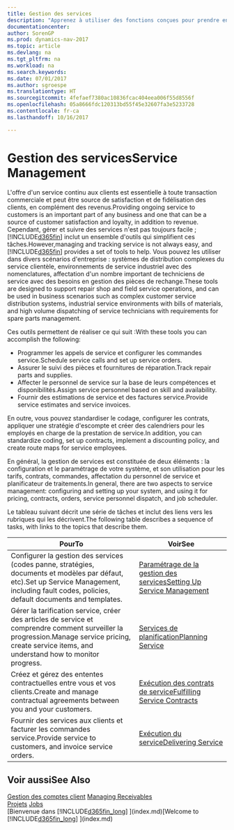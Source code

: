 ```yaml
---
title: Gestion des services
description: "Apprenez à utiliser des fonctions conçues pour prendre en charge les opérations de l'atelier de réparation et du service clientèle."
documentationcenter: 
author: SorenGP
ms.prod: dynamics-nav-2017
ms.topic: article
ms.devlang: na
ms.tgt_pltfrm: na
ms.workload: na
ms.search.keywords: 
ms.date: 07/01/2017
ms.author: sgroespe
ms.translationtype: HT
ms.sourcegitcommit: 4fefaef7380ac10836fcac404eea006f55d8556f
ms.openlocfilehash: 05a8666fdc120313bd55f45e32607fa3e5233728
ms.contentlocale: fr-ca
ms.lasthandoff: 10/16/2017

---
```

# <a name="service-management"></a><span data-ttu-id="37077-103">Gestion des services</span><span class="sxs-lookup"><span data-stu-id="37077-103">Service Management</span></span>
<span data-ttu-id="37077-104">L'offre d'un service continu aux clients est essentielle à toute transaction commerciale et peut être source de satisfaction et de fidélisation des clients, en complément des revenus.</span><span class="sxs-lookup"><span data-stu-id="37077-104">Providing ongoing service to customers is an important part of any business and one that can be a source of customer satisfaction and loyalty, in addition to revenue.</span></span> <span data-ttu-id="37077-105">Cependant, gérer et suivre des services n'est pas toujours facile ; [!INCLUDE[d365fin](includes/d365fin_md.md)] inclut un ensemble d'outils qui simplifient ces tâches.</span><span class="sxs-lookup"><span data-stu-id="37077-105">However,managing and tracking service is not always easy, and [!INCLUDE[d365fin](includes/d365fin_md.md)] provides a set of tools to help.</span></span> <span data-ttu-id="37077-106">Vous pouvez les utiliser dans divers scénarios d'entreprise : systèmes de distribution complexes du service clientèle, environnements de service industriel avec des nomenclatures, affectation d'un nombre important de techniciens de service avec des besoins en gestion des pièces de rechange.</span><span class="sxs-lookup"><span data-stu-id="37077-106">These tools are designed to support repair shop and field service operations, and can be used in business scenarios such as complex customer service distribution systems, industrial service environments with bills of materials, and high volume dispatching of service technicians with requirements for spare parts management.</span></span>  

 <span data-ttu-id="37077-107">Ces outils permettent de réaliser ce qui suit :</span><span class="sxs-lookup"><span data-stu-id="37077-107">With these tools you can accomplish the following:</span></span>  

* <span data-ttu-id="37077-108">Programmer les appels de service et configurer les commandes service.</span><span class="sxs-lookup"><span data-stu-id="37077-108">Schedule service calls and set up service orders.</span></span>  
* <span data-ttu-id="37077-109">Assurer le suivi des pièces et fournitures de réparation.</span><span class="sxs-lookup"><span data-stu-id="37077-109">Track repair parts and supplies.</span></span>  
* <span data-ttu-id="37077-110">Affecter le personnel de service sur la base de leurs compétences et disponibilités.</span><span class="sxs-lookup"><span data-stu-id="37077-110">Assign service personnel based on skill and availability.</span></span>  
* <span data-ttu-id="37077-111">Fournir des estimations de service et des factures service.</span><span class="sxs-lookup"><span data-stu-id="37077-111">Provide service estimates and service invoices.</span></span>  

<span data-ttu-id="37077-112">En outre, vous pouvez standardiser le codage, configurer les contrats, appliquer une stratégie d'escompte et créer des calendriers pour les employés en charge de la prestation de service.</span><span class="sxs-lookup"><span data-stu-id="37077-112">In addition, you can standardize coding, set up contracts, implement a discounting policy, and create route maps for service employees.</span></span>  

<span data-ttu-id="37077-113">En général, la gestion de services est constituée de deux éléments : la configuration et le paramétrage de votre système, et son utilisation pour les tarifs, contrats, commandes, affectation du personnel de service et planificateur de traitements.</span><span class="sxs-lookup"><span data-stu-id="37077-113">In general, there are two aspects to service management: configuring and setting up your system, and using it for pricing, contracts, orders, service personnel dispatch, and job scheduler.</span></span>  

<span data-ttu-id="37077-114">Le tableau suivant décrit une série de tâches et inclut des liens vers les rubriques qui les décrivent.</span><span class="sxs-lookup"><span data-stu-id="37077-114">The following table describes a sequence of tasks, with links to the topics that describe them.</span></span>   

|<span data-ttu-id="37077-115">**Pour**</span><span class="sxs-lookup"><span data-stu-id="37077-115">**To**</span></span>|<span data-ttu-id="37077-116">**Voir**</span><span class="sxs-lookup"><span data-stu-id="37077-116">**See**</span></span>|  
|------------|-------------|  
|<span data-ttu-id="37077-117">Configurer la gestion des services (codes panne, stratégies, documents et modèles par défaut, etc).</span><span class="sxs-lookup"><span data-stu-id="37077-117">Set up Service Management, including fault codes, policies, default documents and templates.</span></span>|[<span data-ttu-id="37077-118">Paramétrage de la gestion des services</span><span class="sxs-lookup"><span data-stu-id="37077-118">Setting Up Service Management</span></span>](service-setup-service.md)|  
|<span data-ttu-id="37077-119">Gérer la tarification service, créer des articles de service et comprendre comment surveiller la progression.</span><span class="sxs-lookup"><span data-stu-id="37077-119">Manage service pricing, create service items, and understand how to monitor progress.</span></span>|[<span data-ttu-id="37077-120">Services de planification</span><span class="sxs-lookup"><span data-stu-id="37077-120">Planning Service</span></span>](service-plan-service.md)|  
|<span data-ttu-id="37077-121">Créez et gérez des ententes contractuelles entre vous et vos clients.</span><span class="sxs-lookup"><span data-stu-id="37077-121">Create and manage contractual agreements between you and your customers.</span></span>|[<span data-ttu-id="37077-122">Exécution des contrats de service</span><span class="sxs-lookup"><span data-stu-id="37077-122">Fulfilling Service Contracts</span></span>](service-fulfill-service-contracts.md)|  
|<span data-ttu-id="37077-123">Fournir des services aux clients et facturer les commandes service.</span><span class="sxs-lookup"><span data-stu-id="37077-123">Provide service to customers, and invoice service orders.</span></span>|[<span data-ttu-id="37077-124">Exécution du service</span><span class="sxs-lookup"><span data-stu-id="37077-124">Delivering Service</span></span>](service-deliver-service.md)|  

## <a name="see-also"></a><span data-ttu-id="37077-125">Voir aussi</span><span class="sxs-lookup"><span data-stu-id="37077-125">See Also</span></span>  
<span data-ttu-id="37077-126">[Gestion des comptes client](receivables-manage-receivables.md) </span><span class="sxs-lookup"><span data-stu-id="37077-126">[Managing Receivables](receivables-manage-receivables.md) </span></span>  
<span data-ttu-id="37077-127">[Projets](projects-how-create-jobs.md) </span><span class="sxs-lookup"><span data-stu-id="37077-127">[Jobs](projects-how-create-jobs.md) </span></span>  
<span data-ttu-id="37077-128">[Bienvenue dans [!INCLUDE[d365fin_long](includes/d365fin_long_md.md)] ](index.md)</span><span class="sxs-lookup"><span data-stu-id="37077-128">[Welcome to [!INCLUDE[d365fin_long](includes/d365fin_long_md.md)] ](index.md)</span></span>

